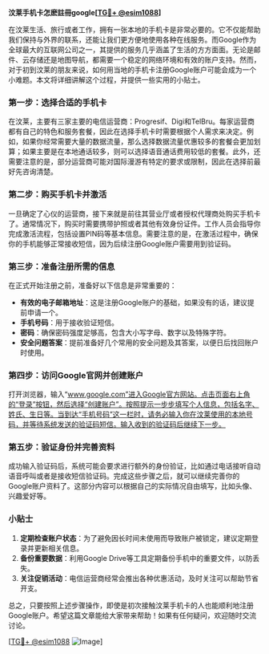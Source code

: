**汶莱手机卡怎麽註冊google[[TG💪+ @esim1088](https://t.me/s/esim1088)]**

在汶莱生活、旅行或者工作，拥有一张本地的手机卡是非常必要的。它不仅能帮助我们保持与外界的联系，还能让我们更方便地使用各种在线服务。而Google作为全球最大的互联网公司之一，其提供的服务几乎涵盖了生活的方方面面。无论是邮件、云存储还是地图导航，都需要一个稳定的网络环境和有效的账户支持。然而，对于初到汶莱的朋友来说，如何用当地的手机卡注册Google账户可能会成为一个小难题。本文将详细讲解这个过程，并提供一些实用的小贴士。

### 第一步：选择合适的手机卡

在汶莱，主要有三家主要的电信运营商：Progresif、Digi和TelBru。每家运营商都有自己的特色和服务套餐，因此在选择手机卡时需要根据个人需求来决定。例如，如果你经常需要大量的数据流量，那么选择数据流量优惠较多的套餐会更加划算；如果主要是在本地通话较多，则可以选择语音通话费用较低的套餐。此外，还需要注意的是，部分运营商可能对国际漫游有特定的要求或限制，因此在选择前最好先咨询清楚。

### 第二步：购买手机卡并激活

一旦确定了心仪的运营商，接下来就是前往其营业厅或者授权代理商处购买手机卡了。通常情况下，购买时需要携带护照或者其他有效身份证件。工作人员会指导你完成激活流程，包括设置PIN码等基本信息。需要注意的是，在激活过程中，确保你的手机能够正常接收短信，因为后续注册Google账户需要用到验证码。

### 第三步：准备注册所需的信息

在正式开始注册之前，准备好以下信息是非常重要的：

- **有效的电子邮箱地址**：这是注册Google账户的基础，如果没有的话，建议提前申请一个。
- **手机号码**：用于接收验证短信。
- **密码**：确保密码强度足够高，包含大小写字母、数字以及特殊字符。
- **安全问题答案**：提前准备好几个常用的安全问题及其答案，以便日后找回账户时使用。

### 第四步：访问Google官网并创建账户

打开浏览器，输入“www.google.com”进入Google官方网站。点击页面右上角的“登录”按钮，然后选择“创建账户”。按照提示一步步填写个人信息，包括名字、姓氏、生日等。当到达“手机号码”这一栏时，请务必输入你在汶莱使用的本地号码，并等待系统发送的验证码短信。输入收到的验证码后继续下一步。

### 第五步：验证身份并完善资料

成功输入验证码后，系统可能会要求进行额外的身份验证，比如通过电话接听自动语音呼叫或者是接收短信验证码。完成这些步骤之后，就可以继续完善你的Google账户资料了。这部分内容可以根据自己的实际情况自由填写，比如头像、兴趣爱好等。

### 小贴士

1. **定期检查账户状态**：为了避免因长时间未使用而导致账户被锁定，建议定期登录并更新相关信息。
2. **备份重要数据**：利用Google Drive等工具定期备份手机中的重要文件，以防丢失。
3. **关注促销活动**：电信运营商经常会推出各种优惠活动，及时关注可以帮助节省开支。

总之，只要按照上述步骤操作，即使是初次接触汶莱手机卡的人也能顺利地注册Google账户。希望这篇文章能给大家带来帮助！如果有任何疑问，欢迎随时交流讨论。

[[TG💪+ @esim1088](https://t.me/s/esim1088) ![Image](https://i.postimg.cc/4NQfJmqS/Snipaste-2025-05-13-00-14-12.png)]